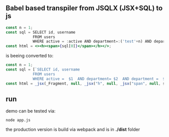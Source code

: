 ## Babel based transpiler from JSQLX (JSX+SQL) to js

```jsx
const n = 1;
const sql = SELECT id, username 
            FROM users 
            WHERE active = :active AND department=:('test'+n) AND department = 'test';
const html = <><h><span>{sql[0]}</span></h></>;
```

is beeing converted to:

```js
const n = 1;
const sql = [`SELECT id, username 
            FROM users 
            WHERE active =  $1  AND department= $2  AND department =  $3 `, active, 'test' + n, 'test'];
const html = _jsx(_Fragment, null, _jsx("h", null, _jsx("span", null, sql[0])));
```

## run
demo can be tested via:
```
node app.js
```
the production version is build via webpack and is in **./dist** folder
